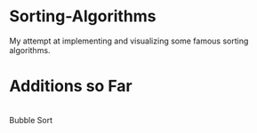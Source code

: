 # Sorting-Algorithms
My attempt at implementing and visualizing some famous sorting algorithms.
# Additions so Far
<br/>
Bubble Sort
